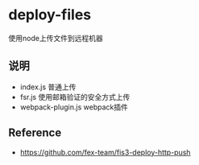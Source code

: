 # deploy-files

使用node上传文件到远程机器

## 说明

- index.js 普通上传
- fsr.js 使用邮箱验证的安全方式上传
- webpack-plugin.js webpack插件


## Reference

- https://github.com/fex-team/fis3-deploy-http-push
